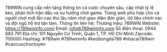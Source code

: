 789WIN cung cấp nền tảng thông tin cá cược chuyên sâu, cập nhật tỷ lệ kèo, phân tích trận đấu và xu hướng chơi game. Trang web phù hợp cho cả người chơi mới lẫn cao thủ lâu năm nhờ giao diện đơn giản, dữ liệu chính xác và đội ngũ hỗ trợ tận tâm.  Thông tin liên hệ:  Thương hiệu: 789WIN  Website: https://789wininfo.com/  Email: info@789wininfo.com  Số điện thoại: 0944 883 791  Địa chỉ: 101 Nguyễn Cư Trinh, Quận 1, TP. Hồ Chí Minh  Zipcode: 700000  Hashtag: #789win #789wininfo #keobongda789 #nhacai789win #caocuoctructuyen